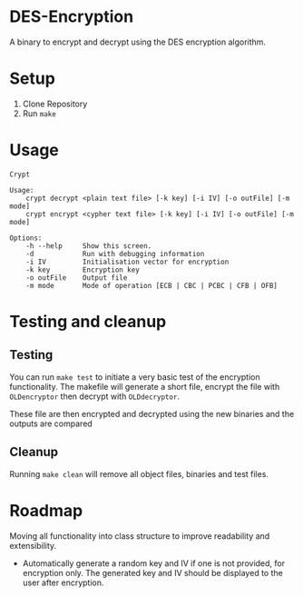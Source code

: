 # DES-Encryption

A binary to encrypt and decrypt using the DES encryption algorithm.

# Setup

1. Clone Repository 
2. Run `make`

# Usage

```
Crypt

Usage:
    crypt decrypt <plain text file> [-k key] [-i IV] [-o outFile] [-m mode]
    crypt encrypt <cypher text file> [-k key] [-i IV] [-o outFile] [-m mode]

Options:
    -h --help     Show this screen.
    -d            Run with debugging information
    -i IV         Initialisation vector for encryption
    -k key        Encryption key
    -o outFile    Output file
    -m mode       Mode of operation [ECB | CBC | PCBC | CFB | OFB]
```

# Testing and cleanup

## Testing
You can run `make test` to initiate a very basic test of the encryption functionality.
The makefile will generate a short file, encrypt the file with `OLDencryptor` then decrypt with `OLDdecryptor`. 

These file are then encrypted and decrypted using the new binaries and the outputs are compared

## Cleanup
Running `make clean` will remove all object files, binaries and test files.

# Roadmap

Moving all functionality into class structure to improve readability and extensibility.

- Automatically generate a random key and IV if one is not provided, for encryption only. The generated key and IV should be displayed to the user after encryption.
